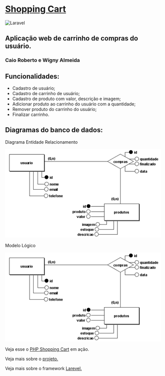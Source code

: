 # [Shopping Cart](https://shopping-cart-ifro.herokuapp.com/)
![Laravel](https://github.com/joaoteixeira/ads-2020-1-shoppingCart/workflows/Laravel/badge.svg)

## Aplicação web de carrinho de compras do usuário.
### Caio Roberto e Wígny Almeida


## Funcionalidades:
- Cadastro de usuário;
- Cadastro de carrinho de usuário;
- Cadastro de produto com valor, descrição e imagem;
- Adicionar produto ao carrinho do usuário com a quantidade;
- Remover produto do carrinho do usuário;
- Finalizar carrinho.

## Diagramas do banco de dados:

Diagrama Entidade Relacionamento
<p><img src="https://raw.githubusercontent.com/Wigny/php-shopping-cart/dev/Diagramas/phpShoppingCartDER.png"></p>

Modelo Lógico
<p><img src="https://raw.githubusercontent.com/Wigny/php-shopping-cart/dev/Diagramas/phpShoppingCartDER.png"></p>

<p>Veja esse o <a href="https://shopping-cart-ifro.herokuapp.com">PHP Shopping Cart</a> em ação.</p>
<p>Veja mais sobre o <a href="https://www.youtube.com/watch?v=bZSJWz3Z6zs">projeto.</a></p>
<p>Veja mais sobre o framework <a href="https://pics.me.me/you-guys-always-act-like-youre-better-than-me-php-42180337.png">Larevel.</a></p>
